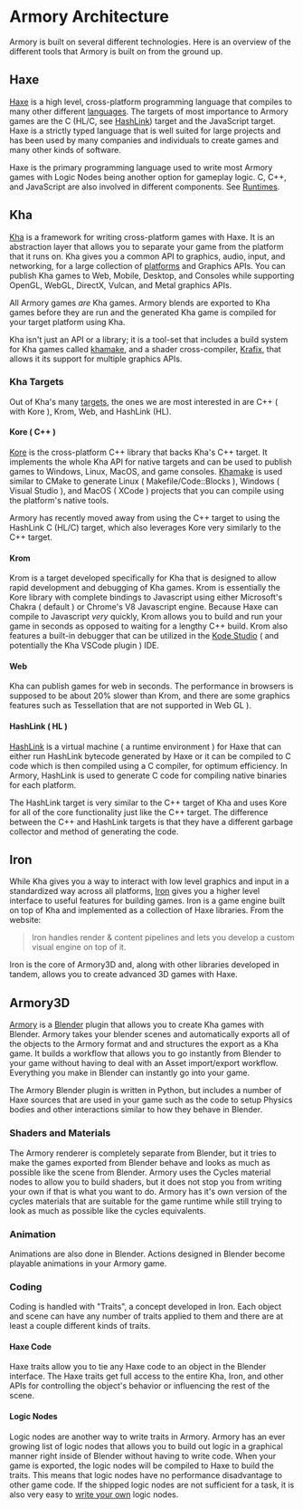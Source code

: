 # Armory Architecture

Armory is built on several different technologies. Here is an overview of the different tools that Armory is built on from the ground up.

## Haxe

[Haxe](https://haxe.org) is a high level, cross-platform programming language that compiles to many other different [languages](https://haxe.org/documentation/introduction/compiler-targets.html). The targets of most importance to Armory games are the C (HL/C, see [HashLink](#/?id=hashlink)) target and the JavaScript target. Haxe is a strictly typed language that is well suited for large projects and has been used by many companies and individuals to create games and many other kinds of software.

Haxe is the primary programming language used to write most Armory games with Logic Nodes being another option for gameplay logic. C, C++, and JavaScript are also involved in different components. See [Runtimes](#/?id=runtimes). 

## Kha

[Kha](https://github.com/Kode/Kha) is a framework for writing cross-platform games with Haxe. It is an abstraction layer that allows you to separate your game from the platform that it runs on. Kha gives you a common API to graphics, audio, input, and networking, for a large collection of [platforms](https://github.com/Kode/Kha/wiki/Features#supported-platforms) and Graphics APIs. You can publish Kha games to Web, Mobile, Desktop, and Consoles while supporting OpenGL, WebGL, DirectX, Vulcan, and Metal graphics APIs.

All Armory games *are* Kha games. Armory blends are exported to Kha games before they are run and the generated Kha game is compiled for your target platform using Kha.

Kha isn't just an API or a library; it is a tool-set that includes a build system for Kha games called [khamake](https://github.com/Kode/khamake), and a shader cross-compiler, [Krafix](https://github.com/Kode/krafix), that allows it its support for multiple graphics APIs.

### Kha Targets

Out of Kha's many [targets](https://github.com/Kode/Kha/wiki/Features), the ones we are most interested in are C++ ( with Kore ), Krom, Web, and HashLink (HL).

#### Kore ( C++ )

[Kore](https://github.com/Kode/Kore) is the cross-platform C++ library that backs Kha's C++ target. It implements the whole Kha API for native targets and can be used to publish games to Windows, Linux, MacOS, and game consoles. [Khamake](https://github.com/Kode/khamake) is used similar to CMake to generate Linux ( Makefile/Code::Blocks ), Windows ( Visual Studio ), and MacOS ( XCode ) projects that you can compile using the platform's native tools.

Armory has recently moved away from using the C++ target to using the HashLink C (HL/C) target, which also leverages Kore very similarly to the C++ target.

#### Krom

Krom is a target developed specifically for Kha that is designed to allow rapid development and debugging of Kha games. Krom is essentially the Kore library with complete bindings to Javascript using either Microsoft's Chakra ( default ) or Chrome's V8 Javascript engine. Because Haxe can compile to Javascript *very* quickly, Krom allows you to build and run your game in seconds as opposed to waiting for a lengthy C++ build. Krom also features a built-in debugger that can be utilized in the [Kode Studio](https://github.com/Kode/KodeStudio) ( and potentially the Kha VSCode plugin ) IDE.

#### Web

Kha can publish games for web in seconds. The performance in browsers is supposed to be about 20% slower than Krom, and there are some graphics features such as Tessellation that are not supported in Web GL ).

#### HashLink ( HL )

[HashLink](https://hashlink.haxe.org/) is a virtual machine ( a runtime environment ) for Haxe that can either run HashLink bytecode generated by Haxe or it can be compiled to C code which is then compiled using a C compiler, for optimum efficiency. In Armory, HashLink is used to generate C code for compiling native binaries for each platform.

The HashLink target is very similar to the C++ target of Kha and uses Kore for all of the core functionality just like the C++ target. The difference between the C++ and HashLink targets is that they have a different garbage collector and method of generating the code.

## Iron

While Kha gives you a way to interact with low level graphics and input in a standardized way across all platforms, [Iron](https://armory3d.org/iron/#/) gives you a higher level interface to useful features for building games. Iron is a game engine built on top of Kha and implemented as a collection of Haxe libraries. From the website:

> Iron handles render & content pipelines and lets you develop a custom visual engine on top of it.

Iron is the core of Armory3D and, along with other libraries developed in tandem, allows you to create advanced 3D games with Haxe.

## Armory3D

[Armory](https://armory3d.org) is a [Blender](https://blender.org) plugin that allows you to create Kha games with Blender. Armory takes your blender scenes and automatically exports all of the objects to the Armory format and and structures the export as a Kha game. It builds a workflow that allows you to go instantly from Blender to your game without having to deal with an Asset import/export workflow. Everything you make in Blender can instantly go into your game.

The Armory Blender plugin is written in Python, but includes a number of Haxe sources that are used in your game such as the code to setup Physics bodies and other interactions similar to how they behave in Blender.

### Shaders and Materials

The Armory renderer is completely separate from Blender, but it tries to make the games exported from Blender behave and looks as much as possible like the scene from Blender. Armory uses the Cycles material nodes to allow you to build shaders, but it does not stop you from writing your own if that is what you want to do. Armory has it's own version of the cycles materials that are suitable for the game runtime while still trying to look as much as possible like the cycles equivalents.

### Animation

Animations are also done in Blender. Actions designed in Blender become playable animations in your Armory game.

### Coding

Coding is handled with "Traits", a concept developed in Iron. Each object and scene can have any number of traits applied to them and there are at least a couple different kinds of traits.

#### Haxe Code

Haxe traits allow you to tie any Haxe code to an object in the Blender interface. The Haxe traits get full access to the entire Kha, Iron, and other APIs for controlling the object's behavior or influencing the rest of the scene.

#### Logic Nodes

Logic nodes are another way to write traits in Armory. Armory has an ever growing list of logic nodes that allows you to build out logic in a graphical manner right inside of Blender without having to write code. When your game is exported, the logic nodes will be compiled to Haxe to build the traits. This means that logic nodes have no performance disadvantage to other game code. If the shipped logic nodes are not sufficient for a task, it is also very easy to [write your own](/dev/logicnodes) logic nodes.
